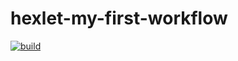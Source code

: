 # hexlet-my-first-workflow

[![build](https://github.com/Plasticc66/hexlet-my-first-workflow/actions/workflows/helloWorld/badge.svg)](https://github.com/Plasticc66/hexlet-my-first-workflow/actions/workflows/helloWorld.yml)
